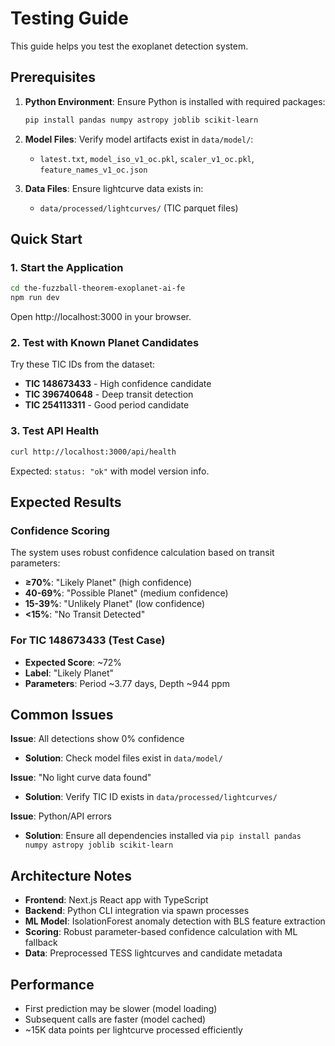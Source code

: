 # Testing Guide

This guide helps you test the exoplanet detection system.

## Prerequisites

1. **Python Environment**: Ensure Python is installed with required packages:

   ```bash
   pip install pandas numpy astropy joblib scikit-learn
   ```

2. **Model Files**: Verify model artifacts exist in `data/model/`:

   - `latest.txt`, `model_iso_v1_oc.pkl`, `scaler_v1_oc.pkl`, `feature_names_v1_oc.json`

3. **Data Files**: Ensure lightcurve data exists in:
   - `data/processed/lightcurves/` (TIC parquet files)

## Quick Start

### 1. Start the Application

```bash
cd the-fuzzball-theorem-exoplanet-ai-fe
npm run dev
```

Open http://localhost:3000 in your browser.

### 2. Test with Known Planet Candidates

Try these TIC IDs from the dataset:

- **TIC 148673433** - High confidence candidate
- **TIC 396740648** - Deep transit detection
- **TIC 254113311** - Good period candidate

### 3. Test API Health

```bash
curl http://localhost:3000/api/health
```

Expected: `status: "ok"` with model version info.

## Expected Results

### Confidence Scoring

The system uses robust confidence calculation based on transit parameters:

- **≥70%**: "Likely Planet" (high confidence)
- **40-69%**: "Possible Planet" (medium confidence)
- **15-39%**: "Unlikely Planet" (low confidence)
- **<15%**: "No Transit Detected"

### For TIC 148673433 (Test Case)

- **Expected Score**: ~72%
- **Label**: "Likely Planet"
- **Parameters**: Period ~3.77 days, Depth ~944 ppm

## Common Issues

**Issue**: All detections show 0% confidence

- **Solution**: Check model files exist in `data/model/`

**Issue**: "No light curve data found"

- **Solution**: Verify TIC ID exists in `data/processed/lightcurves/`

**Issue**: Python/API errors

- **Solution**: Ensure all dependencies installed via `pip install pandas numpy astropy joblib scikit-learn`

## Architecture Notes

- **Frontend**: Next.js React app with TypeScript
- **Backend**: Python CLI integration via spawn processes
- **ML Model**: IsolationForest anomaly detection with BLS feature extraction
- **Scoring**: Robust parameter-based confidence calculation with ML fallback
- **Data**: Preprocessed TESS lightcurves and candidate metadata

## Performance

- First prediction may be slower (model loading)
- Subsequent calls are faster (model cached)
- ~15K data points per lightcurve processed efficiently
